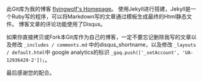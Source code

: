 此Git库为我的博客  [flyingwolf's Homepage](http://flyingwolf.github.com)。
使用Jekyll进行搭建，Jekyll是一个Ruby写的程序，可以将Markdown写的文章通过模板生成最终的Html静态文件。
博客文章的评论功能使用了Disqus。

如果你直接拷贝或Fork本Git库作为自己的博客，一定不要忘记删除我写的文章以及修改 `_includes / comments.md` 中的disqus_shortname，以及修改 `_layouts / default.html`中 google analytics的标识  `_gaq.push(['_setAccount', 'UA-12936429-2']);`。

最后感谢您的配合。

